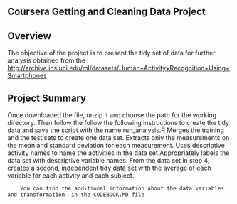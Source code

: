 ## Coursera Getting and Cleaning Data Project
   
## Overview
   
   The objective of the project is to present the tidy set of data for further analysis obtained from the 
   http://archive.ics.uci.edu/ml/datasets/Human+Activity+Recognition+Using+Smartphones

## Project Summary

 Once downloaded the file, unzip it and choose the path for the working directory.
 Then follow the follow the following instructions to create the tidy data and save the script with the name run_analysis.R
    Merges the training and the test sets to create one data set.
     Extracts only the measurements on the mean and standard deviation for each measurement. 
      Uses descriptive activity names to name the activities in the data set
       Appropriately labels the data set with descriptive variable names. 
        From the data set in step 4, creates a second, independent tidy data set with the average of each variable for each activity and          each subject.
        
        You can find the additional information about the data variables and transformation  in the CODEBOOK.MD file
